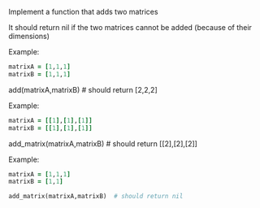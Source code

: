 Implement a function that adds two matrices

It should return nil if the two matrices cannot be added (because of their dimensions)

Example:

```ruby
matrixA = [1,1,1]
matrixB = [1,1,1]
```
add(matrixA,matrixB)  # should return [2,2,2]


Example:
```ruby
matrixA = [[1],[1],[1]]
matrixB = [[1],[1],[1]]
```
add_matrix(matrixA,matrixB)  # should return [[2],[2],[2]]

Example: 

```ruby
matrixA = [1,1,1]
matrixB = [1,1]

add_matrix(matrixA,matrixB)  # should return nil
```

